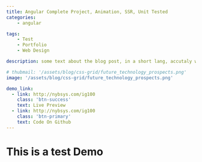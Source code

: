 ```yaml
---
title: Angular Complete Project, Animation, SSR, Unit Tested  
categories: 
    - angular

tags: 
    - Test
    - Portfolio
    - Web Design

description: some text about the blog post, in a short lang, accutaly what is it, it will be here, and wil not include on the post.

# thubmail: '/assets/blog/css-grid/future_technology_prospects.png'
image: '/assets/blog/css-grid/future_technology_prospects.png'

demo_link: 
  - link: http://nybsys.com/ig100
    class: 'btn-success'
    text: Live Preview
  - link: http://nybsys.com/ig100
    class: 'btn-primary'
    text: Code On Github
---
```


# This is a test Demo 
